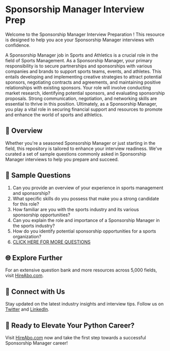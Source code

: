 # Sponsorship Manager Interview Prep

Welcome to the Sponsorship Manager Interview Preparation ! This resource is designed to help you ace your Sponsorship Manager interviews with confidence.

A Sponsorship Manager job in Sports and Athletics is a crucial role in the field of Sports Management. As a Sponsorship Manager, your primary responsibility is to secure partnerships and sponsorships with various companies and brands to support sports teams, events, and athletes. This entails developing and implementing creative strategies to attract potential sponsors, negotiating contracts and agreements, and maintaining positive relationships with existing sponsors. Your role will involve conducting market research, identifying potential sponsors, and evaluating sponsorship proposals. Strong communication, negotiation, and networking skills are essential to thrive in this position. Ultimately, as a Sponsorship Manager, you play a vital role in securing financial support and resources to promote and enhance the world of sports and athletics.

## 🚀 Overview

Whether you're a seasoned Sponsorship Manager or just starting in the field, this repository is tailored to enhance your interview readiness. We've curated a set of sample questions commonly asked in Sponsorship Manager interviews to help you prepare and succeed.

## 📝 Sample Questions

1. Can you provide an overview of your experience in sports management and sponsorship?
2. What specific skills do you possess that make you a strong candidate for this role?
3. How familiar are you with the sports industry and its various sponsorship opportunities?
4. Can you explain the role and importance of a Sponsorship Manager in the sports industry?
5. How do you identify potential sponsorship opportunities for a sports organization?
6. [CLICK HERE FOR MORE QUESTIONS](https://hireabo.com/job/15_2_13/Sponsorship%20Manager)

## 🌐 Explore Further

For an extensive question bank and more resources across 5,000 fields, visit [HireAbo.com](https://www.hireabo.com).

## 📱 Connect with Us

Stay updated on the latest industry insights and interview tips. Follow us on [Twitter](https://twitter.com/hireabo) and [LinkedIn](https://www.linkedin.com/in/hire-abo-3609972a8/).

## 🚀 Ready to Elevate Your Python Career?

Visit [HireAbo.com](https://www.hireabo.com) now and take the first step towards a successful Sponsorship Manager career!
